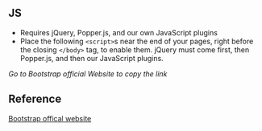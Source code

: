 ## JS

- Requires jQuery, Popper.js, and our own JavaScript plugins
- Place the following `<script>`s near the end of your pages, right before the closing `</body>` tag, to enable them. jQuery must come first, then Popper.js, and then our JavaScript plugins.

_Go to Bootstrap official Website to copy the link_

## Reference

[Bootstrap offical website](https://getbootstrap.com/docs/4.1/getting-started/introduction/)
